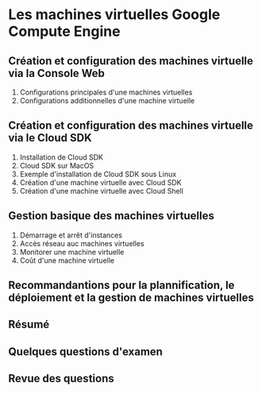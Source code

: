 # Les machines virtuelles Google Compute Engine

## Création et configuration des machines virtuelle via la Console Web

1. Configurations principales d'une machines virtuelles
2. Configurations additionnelles d'une machine virtuelle

## Création et configuration des machines virtuelle via le Cloud SDK

1. Installation de Cloud SDK
2. Cloud SDK sur MacOS
3. Exemple d'installation de Cloud SDK sous Linux
4. Création d'une machine virtuelle avec Cloud SDK
5. Création d'une machine virtuelle avec Cloud Shell

## Gestion basique des machines virtuelles

1. Démarrage et arrêt d'instances
2. Accès réseau auc machines virtuelles
3. Monitorer une machine virtuelle
4. Coût d'une machine virtuelle

## Recommandantions pour la plannification, le déploiement et la gestion de machines virtuelles

## Résumé

## Quelques questions d'examen

## Revue des questions
